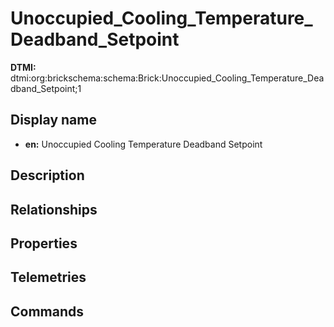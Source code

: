 # Unoccupied_Cooling_Temperature_Deadband_Setpoint
**DTMI:** dtmi:org:brickschema:schema:Brick:Unoccupied_Cooling_Temperature_Deadband_Setpoint;1
## Display name
- **en:** Unoccupied Cooling Temperature Deadband Setpoint
## Description
## Relationships
## Properties
## Telemetries
## Commands
